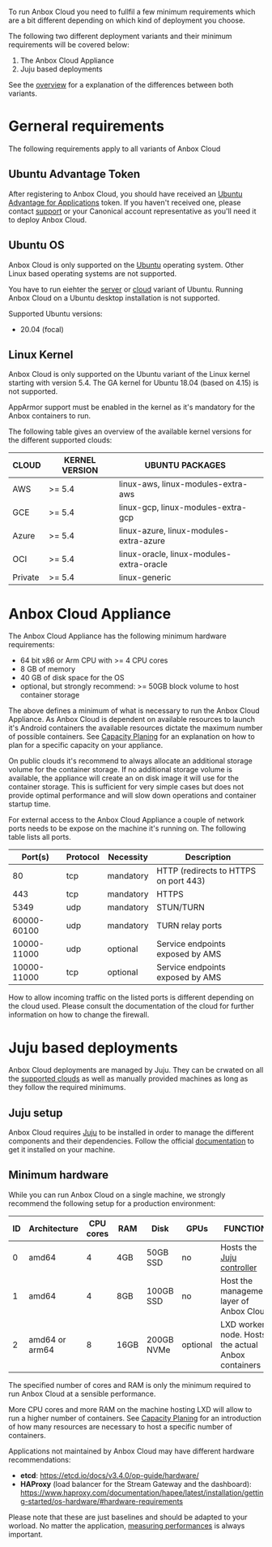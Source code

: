 To run Anbox Cloud you need to fullfil a few minimum requirements which are a bit different depending on which kind of deployment you choose. 

The following two different deployment variants and their minimum requirements will be covered below:

1. The Anbox Cloud Appliance
2. Juju based deployments

See the [overview](https://discourse.ubuntu.com/t/anbox-cloud-overview/17802) for a explanation of the differences between both variants.

# Gerneral requirements

The following requirements apply to all variants of Anbox Cloud 

## Ubuntu Advantage Token

After registering to Anbox Cloud, you should have received an [Ubuntu Advantage for Applications](https://ubuntu.com/advantage) token. If you haven't received one, please contact [support](https://support.canonical.com/) or your Canonical account representative as you'll need it to deploy Anbox Cloud.

## Ubuntu OS

Anbox Cloud is only supported on the [Ubuntu](https://ubuntu.com/) operating system. Other Linux based operating systems are not supported.

You have to run eiehter the [server](https://ubuntu.com/download/server) or [cloud](https://ubuntu.com/download/cloud) variant of Ubuntu. Running Anbox Cloud on a Ubuntu desktop installation is not supported.

Supported Ubuntu versions:

* 20.04 (focal)

## Linux Kernel

Anbox Cloud is only supported on the Ubuntu variant of the Linux kernel starting with version 5.4. The GA kernel for Ubuntu 18.04 (based on 4.15) is not supported. 

AppArmor support must be enabled in the kernel as it's mandatory for the Anbox containers to run. 

The following table gives an overview of the available kernel versions for the different supported clouds:

|CLOUD|KERNEL VERSION|UBUNTU PACKAGES||
| --- | --- | --- | --- |
|AWS|>= 5.4|linux-aws, linux-modules-extra-aws||
|GCE|>= 5.4|linux-gcp, linux-modules-extra-gcp||
|Azure|>= 5.4|linux-azure, linux-modules-extra-azure||
|OCI|>= 5.4|linux-oracle, linux-modules-extra-oracle||
|Private|>= 5.4|linux-generic||

# Anbox Cloud Appliance

The Anbox Cloud Appliance has the following minimum hardware requirements:

* 64 bit x86 or Arm CPU with >= 4 CPU cores
* 8 GB of memory
* 40 GB of disk space for the OS
* optional, but strongly recommend: >= 50GB block volume to host container storage

The above defines a minimum of what is necessary to run the Anbox Cloud Appliance. As Anbox Cloud is dependent on available resources to launch it's Android containers the available resources dictate the maximum number of possible containers. See [Capacity Planing](https://discourse.ubuntu.com/t/capacity-planning/17765) for an explanation on how to plan for a specific capacity on your appliance.

On public clouds it's recommend to always allocate an additional storage volume for the container storage. If no additional storage volume is available, the appliance will create an on disk image it will use for the container storage. This is sufficient for very simple cases but does not provide optimal performance and will slow down operations and container startup time.

For external access to the Anbox Cloud Appliance a couple of network ports needs to be expose on the machine it's running on. The following table lists all ports.

| Port(s) | Protocol | Necessity | Description |
|------------|--------------|----------------|-------------------|
| 80 | tcp | mandatory  | HTTP (redirects to HTTPS on port 443)|
| 443 | tcp | mandatory | HTTPS |
| 5349 | udp | mandatory | STUN/TURN
| 60000-60100 | udp | mandatory | TURN relay ports |
| 10000-11000 | udp | optional | Service endpoints exposed by AMS |
| 10000-11000 | tcp | optional | Service endpoints exposed by AMS |

How to allow incoming traffic on the listed ports is different depending on the cloud used. Please consult the documentation of the cloud for further information on how to change the firewall.

# Juju based deployments

Anbox Cloud deployments are managed by Juju. They can be crwated on all the [supported clouds](https://juju.is/docs/clouds) as well as manually provided machines as long as they follow the required minimums.

## Juju setup

Anbox Cloud requires [Juju](https://juju.is/) to be installed in order to manage the different components and their dependencies. Follow the official [documentation](https://juju.is/docs/installing) to get it installed on your machine.

## Minimum hardware

While you can run Anbox Cloud on a single machine, we strongly recommend the following setup for a production environment:

ID | Architecture   | CPU cores | RAM  | Disk       | GPUs |  FUNCTION |
---|----------------|-----------|------|------------|------|------------|
0  | amd64          | 4         | 4GB  | 50GB SSD   | no   |  Hosts the  [Juju controller](https://discourse.juju.is/t/controllers/1111)  |
1  | amd64          | 4         | 8GB  | 100GB SSD  | no   |  Host the management layer of Anbox Cloud  |
2  | amd64 or arm64 | 8         | 16GB | 200GB NVMe | optional   |  LXD worker node. Hosts the actual Anbox containers  |

The specified number of cores and RAM is only the minimum required to run Anbox Cloud at a sensible performance.

More CPU cores and more RAM on the machine hosting LXD will allow to run a higher number of containers. See [Capacity Planing](https://discourse.ubuntu.com/t/capacity-planning/17765) for an introduction of how many resources are necessary to host a specific number of containers.

Applications not maintained by Anbox Cloud may have different hardware recommendations:
 - **etcd**: https://etcd.io/docs/v3.4.0/op-guide/hardware/
 - **HAProxy** (load balancer for the Stream Gateway and the dashboard): https://www.haproxy.com/documentation/hapee/latest/installation/getting-started/os-hardware/#hardware-requirements
 
Please note that these are just baselines and should be adapted to your worload. No matter the application, [measuring performances](https://anbox-cloud.io/docs/monitoring/monitoring-installation) is always important.